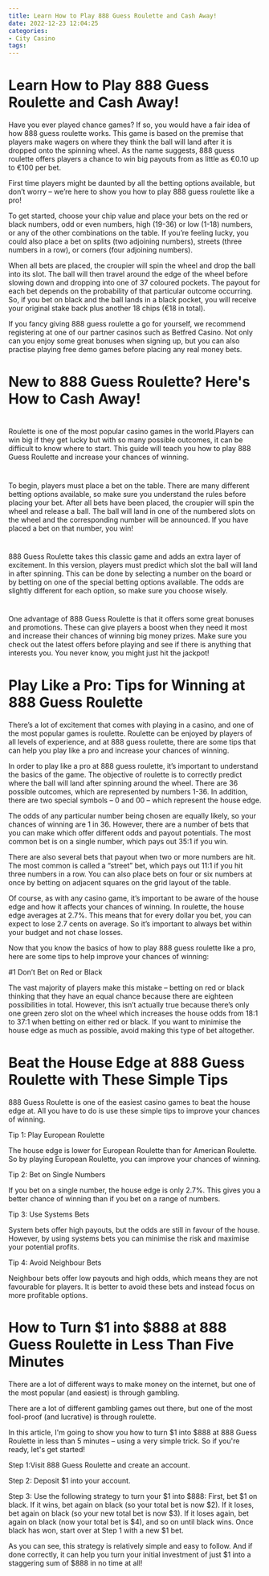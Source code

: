```yaml
---
title: Learn How to Play 888 Guess Roulette and Cash Away!
date: 2022-12-23 12:04:25
categories:
- City Casino
tags:
---
```



#  Learn How to Play 888 Guess Roulette and Cash Away!

Have you ever played chance games? If so, you would have a fair idea of how 888 guess roulette works. This game is based on the premise that players make wagers on where they think the ball will land after it is dropped onto the spinning wheel. As the name suggests, 888 guess roulette offers players a chance to win big payouts from as little as €0.10 up to €100 per bet.

First time players might be daunted by all the betting options available, but don’t worry – we’re here to show you how to play 888 guess roulette like a pro!

To get started, choose your chip value and place your bets on the red or black numbers, odd or even numbers, high (19-36) or low (1-18) numbers, or any of the other combinations on the table. If you’re feeling lucky, you could also place a bet on splits (two adjoining numbers), streets (three numbers in a row), or corners (four adjoining numbers).

When all bets are placed, the croupier will spin the wheel and drop the ball into its slot. The ball will then travel around the edge of the wheel before slowing down and dropping into one of 37 coloured pockets. The payout for each bet depends on the probability of that particular outcome occurring. So, if you bet on black and the ball lands in a black pocket, you will receive your original stake back plus another 18 chips (€18 in total).

If you fancy giving 888 guess roulette a go for yourself, we recommend registering at one of our partner casinos such as Betfred Casino. Not only can you enjoy some great bonuses when signing up, but you can also practise playing free demo games before placing any real money bets.

#  New to 888 Guess Roulette? Here's How to Cash Away!

#

Roulette is one of the most popular casino games in the world.Players can win big if they get lucky but with so many possible outcomes, it can be difficult to know where to start. This guide will teach you how to play 888 Guess Roulette and increase your chances of winning.

#

To begin, players must place a bet on the table. There are many different betting options available, so make sure you understand the rules before placing your bet. After all bets have been placed, the croupier will spin the wheel and release a ball. The ball will land in one of the numbered slots on the wheel and the corresponding number will be announced. If you have placed a bet on that number, you win!

#

888 Guess Roulette takes this classic game and adds an extra layer of excitement. In this version, players must predict which slot the ball will land in after spinning. This can be done by selecting a number on the board or by betting on one of the special betting options available. The odds are slightly different for each option, so make sure you choose wisely.

#

One advantage of 888 Guess Roulette is that it offers some great bonuses and promotions. These can give players a boost when they need it most and increase their chances of winning big money prizes. Make sure you check out the latest offers before playing and see if there is anything that interests you. You never know, you might just hit the jackpot!

#  Play Like a Pro: Tips for Winning at 888 Guess Roulette

There’s a lot of excitement that comes with playing in a casino, and one of the most popular games is roulette. Roulette can be enjoyed by players of all levels of experience, and at 888 guess roulette, there are some tips that can help you play like a pro and increase your chances of winning.

In order to play like a pro at 888 guess roulette, it’s important to understand the basics of the game. The objective of roulette is to correctly predict where the ball will land after spinning around the wheel. There are 36 possible outcomes, which are represented by numbers 1-36. In addition, there are two special symbols – 0 and 00 – which represent the house edge.

The odds of any particular number being chosen are equally likely, so your chances of winning are 1 in 36. However, there are a number of bets that you can make which offer different odds and payout potentials. The most common bet is on a single number, which pays out 35:1 if you win.

There are also several bets that payout when two or more numbers are hit. The most common is called a “street” bet, which pays out 11:1 if you hit three numbers in a row. You can also place bets on four or six numbers at once by betting on adjacent squares on the grid layout of the table.

Of course, as with any casino game, it’s important to be aware of the house edge and how it affects your chances of winning. In roulette, the house edge averages at 2.7%. This means that for every dollar you bet, you can expect to lose 2.7 cents on average. So it’s important to always bet within your budget and not chase losses.

Now that you know the basics of how to play 888 guess roulette like a pro, here are some tips to help improve your chances of winning:

#1 Don’t Bet on Red or Black

The vast majority of players make this mistake – betting on red or black thinking that they have an equal chance because there are eighteen possibilities in total. However, this isn’t actually true because there’s only one green zero slot on the wheel which increases the house odds from 18:1 to 37:1 when betting on either red or black. If you want to minimise the house edge as much as possible, avoid making this type of bet altogether.

#  Beat the House Edge at 888 Guess Roulette with These Simple Tips

888 Guess Roulette is one of the easiest casino games to beat the house edge at. All you have to do is use these simple tips to improve your chances of winning.

Tip 1: Play European Roulette

The house edge is lower for European Roulette than for American Roulette. So by playing European Roulette, you can improve your chances of winning.

Tip 2: Bet on Single Numbers

If you bet on a single number, the house edge is only 2.7%. This gives you a better chance of winning than if you bet on a range of numbers.

Tip 3: Use Systems Bets

System bets offer high payouts, but the odds are still in favour of the house. However, by using systems bets you can minimise the risk and maximise your potential profits.

Tip 4: Avoid Neighbour Bets

Neighbour bets offer low payouts and high odds, which means they are not favourable for players. It is better to avoid these bets and instead focus on more profitable options.

#  How to Turn $1 into $888 at 888 Guess Roulette in Less Than Five Minutes

There are a lot of different ways to make money on the internet, but one of the most popular (and easiest) is through gambling.

There are a lot of different gambling games out there, but one of the most fool-proof (and lucrative) is through roulette.

In this article, I'm going to show you how to turn $1 into $888 at 888 Guess Roulette in less than 5 minutes – using a very simple trick. So if you're ready, let's get started!

Step 1:Visit 888 Guess Roulette and create an account.

Step 2: Deposit $1 into your account.

Step 3: Use the following strategy to turn your $1 into $888:
First, bet $1 on black. If it wins, bet again on black (so your total bet is now $2). If it loses, bet again on black (so your new total bet is now $3). If it loses again, bet again on black (now your total bet is $4), and so on until black wins. Once black has won, start over at Step 1 with a new $1 bet. 

As you can see, this strategy is relatively simple and easy to follow. And if done correctly, it can help you turn your initial investment of just $1 into a staggering sum of $888 in no time at all!